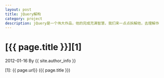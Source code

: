 ```yaml
---
layout: post
title: jQuery解构
category: project
description: jQuery是一个伟大作品，他的完成充满智慧，我们来一点点拆解他，去理解作者的思想精华。
---
```

# [{{ page.title }}][1]
2012-01-16 By {{ site.author_info }}


[w66g]:    https://w66g.github.io  "MaxwellQi"
[1]:    {{ page.url}}  ({{ page.title }})
